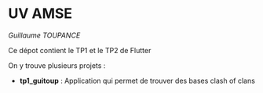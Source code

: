 # UV AMSE 
_Guillaume TOUPANCE_

Ce dépot contient le TP1 et le TP2 de Flutter

On y trouve plusieurs projets : 
- __tp1_guitoup__ : Application qui permet de trouver des bases clash of clans
